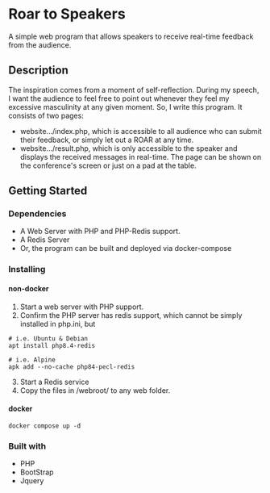 # Roar to Speakers
A simple web program that allows speakers to receive real-time feedback from the audience.

## Description

The inspiration comes from a moment of self-reflection. During my speech, I want the audience to feel free to point out whenever they feel my excessive masculinity at any given moment. So, I write this program. It consists of two pages:

- website.../index.php, which is accessible to all audience who can submit their feedback, or simply let out a ROAR at any time.
- website.../result.php, which is only accessible to the speaker and displays the received messages in real-time. The page can be shown on the conference's screen or just on a pad at the table.

## Getting Started

### Dependencies

* A Web Server with PHP and PHP-Redis support.
* A Redis Server
* Or, the program can be built and deployed via docker-compose

### Installing

#### non-docker

1. Start a web server with PHP support.
2. Confirm the PHP server has redis support, which cannot be simply installed in php.ini, but

```
# i.e. Ubuntu & Debian
apt install php8.4-redis

# i.e. Alpine
apk add --no-cache php84-pecl-redis
```

3. Start a Redis service
4. Copy the files in /webroot/ to any web folder.

#### docker 

```
docker compose up -d
```

### Built with
- PHP
- BootStrap
- Jquery
